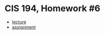 # CIS 194, Homework #6

- [lecture](http://www.seas.upenn.edu/~cis194/spring13/lectures/06-laziness.html)
- [assignment](http://www.seas.upenn.edu/~cis194/spring13/hw/06-laziness.pdf)

